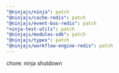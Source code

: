 ```yaml
---
"@ninjajs/ninja": patch
"@ninjajs/cache-redis": patch
"@ninjajs/event-bus-redis": patch
"ninja-test-utils": patch
"@ninjajs/modules-sdk": patch
"@ninjajs/types": patch
"@ninjajs/workflow-engine-redis": patch
---
```


chore: ninja shutdown
